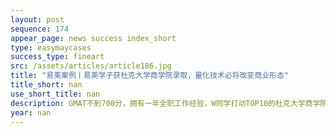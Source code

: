 ```yaml
---
layout: post
sequence: 174
appear_page: news success index_short
type: easymaycases
success_type: fineart
src: /assets/articles/article186.jpg
title: "易美案例丨易美学子获杜克大学商学院录取，量化技术必将改变商业形态"
title_short: nan
use_short_title: nan
description: GMAT不到700分，拥有一年全职工作经验，W同学打动TOP10的杜克大学商学院的的关键在于早期锁定数据分析与量化分析领域，通过市场营销中的客户行为分析、市场调研、市场分析的系统学习发现对于数据分析知识与量化模型方面的欠缺，W同学长期关注AI、AR、VR等前沿技术，并自学了JAVA与C++所以毕业后并没有像其他同学一样盲目找寻工作，而是主动投身创投圈，加入美国高科技初创公司，通过对不同部门职能的深刻理解，展现了自己对于商业分析与量化科技领域的持久关注度和热情，并在文书中言简意赅地将自己未来把高精尖技术融入进人们日常生活的职业发展目标，和杜克大学商学院的资源完美地融合。
year: nan
---
```


